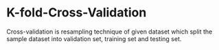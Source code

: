 # K-fold-Cross-Validation
 Cross-validation is resampling technique of given dataset which split the sample dataset into validation set, training set and testing set.
